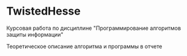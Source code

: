 # TwistedHesse
Курсовая работа по дисциплине "Программирование алгоритмов защиты информации"

 Теоретическое описание алгоритма и программы в отчете 

